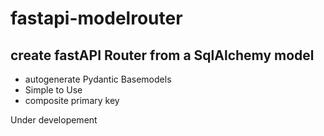 # fastapi-modelrouter

## create fastAPI Router from a SqlAlchemy model

- autogenerate Pydantic Basemodels
- Simple to Use
- composite primary key

Under developement
